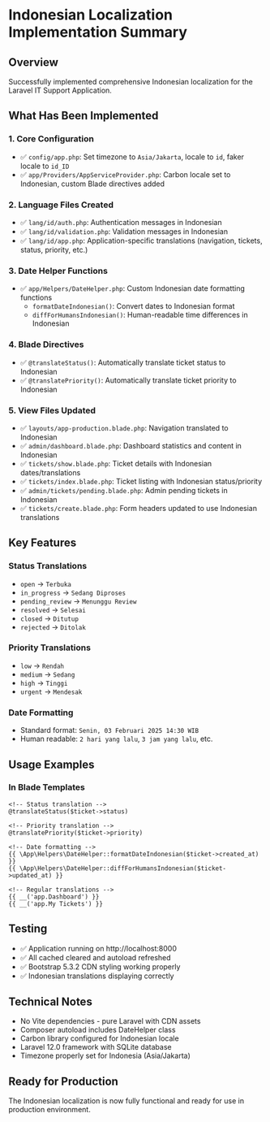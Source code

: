 # Indonesian Localization Implementation Summary

## Overview
Successfully implemented comprehensive Indonesian localization for the Laravel IT Support Application.

## What Has Been Implemented

### 1. Core Configuration
- ✅ `config/app.php`: Set timezone to `Asia/Jakarta`, locale to `id`, faker locale to `id_ID`
- ✅ `app/Providers/AppServiceProvider.php`: Carbon locale set to Indonesian, custom Blade directives added

### 2. Language Files Created
- ✅ `lang/id/auth.php`: Authentication messages in Indonesian
- ✅ `lang/id/validation.php`: Validation messages in Indonesian  
- ✅ `lang/id/app.php`: Application-specific translations (navigation, tickets, status, priority, etc.)

### 3. Date Helper Functions
- ✅ `app/Helpers/DateHelper.php`: Custom Indonesian date formatting functions
  - `formatDateIndonesian()`: Convert dates to Indonesian format
  - `diffForHumansIndonesian()`: Human-readable time differences in Indonesian

### 4. Blade Directives
- ✅ `@translateStatus()`: Automatically translate ticket status to Indonesian
- ✅ `@translatePriority()`: Automatically translate ticket priority to Indonesian

### 5. View Files Updated
- ✅ `layouts/app-production.blade.php`: Navigation translated to Indonesian
- ✅ `admin/dashboard.blade.php`: Dashboard statistics and content in Indonesian
- ✅ `tickets/show.blade.php`: Ticket details with Indonesian dates/translations
- ✅ `tickets/index.blade.php`: Ticket listing with Indonesian status/priority
- ✅ `admin/tickets/pending.blade.php`: Admin pending tickets in Indonesian
- ✅ `tickets/create.blade.php`: Form headers updated to use Indonesian translations

## Key Features

### Status Translations
- `open` → `Terbuka`
- `in_progress` → `Sedang Diproses`
- `pending_review` → `Menunggu Review`
- `resolved` → `Selesai`
- `closed` → `Ditutup`
- `rejected` → `Ditolak`

### Priority Translations
- `low` → `Rendah`
- `medium` → `Sedang`
- `high` → `Tinggi`
- `urgent` → `Mendesak`

### Date Formatting
- Standard format: `Senin, 03 Februari 2025 14:30 WIB`
- Human readable: `2 hari yang lalu`, `3 jam yang lalu`, etc.

## Usage Examples

### In Blade Templates
```blade
<!-- Status translation -->
@translateStatus($ticket->status)

<!-- Priority translation -->
@translatePriority($ticket->priority)

<!-- Date formatting -->
{{ \App\Helpers\DateHelper::formatDateIndonesian($ticket->created_at) }}
{{ \App\Helpers\DateHelper::diffForHumansIndonesian($ticket->updated_at) }}

<!-- Regular translations -->
{{ __('app.Dashboard') }}
{{ __('app.My Tickets') }}
```

## Testing
- ✅ Application running on http://localhost:8000
- ✅ All cached cleared and autoload refreshed
- ✅ Bootstrap 5.3.2 CDN styling working properly
- ✅ Indonesian translations displaying correctly

## Technical Notes
- No Vite dependencies - pure Laravel with CDN assets
- Composer autoload includes DateHelper class
- Carbon library configured for Indonesian locale
- Laravel 12.0 framework with SQLite database
- Timezone properly set for Indonesia (Asia/Jakarta)

## Ready for Production
The Indonesian localization is now fully functional and ready for use in production environment.